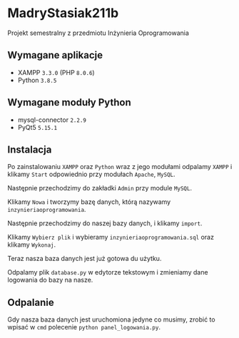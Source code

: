 # MadryStasiak211b
Projekt semestralny z przedmiotu Inżynieria Oprogramowania


Wymagane aplikacje
---
- XAMPP `3.3.0` (PHP `8.0.6`)
- Python `3.8.5`

Wymagane moduły Python
---
- mysql-connector `2.2.9`
- PyQt5 `5.15.1`

Instalacja
---
Po zainstalowaniu `XAMPP` oraz `Python` wraz z jego modułami
odpalamy `XAMPP` i klikamy `Start` odpowiednio przy modułach `Apache`, `MySQL`.

Następnie przechodzimy do zakładki `Admin` przy module `MySQL`.

Klikamy `Nowa` i tworzymy bazę danych, którą nazywamy `inzynieriaoprogramowania`.

Następnie przechodzimy do naszej bazy danych, i klikamy `import`.

Klikamy `Wybierz plik` i wybieramy `inzynieriaoprogramowania.sql` oraz klikamy `Wykonaj`.

Teraz nasza baza danych jest już gotowa du użytku.


Odpalamy plik `database.py` w edytorze tekstowym i zmieniamy dane logowania do bazy na nasze.

Odpalanie
---
Gdy nasza baza danych jest uruchomiona jedyne co musimy, zrobić
to wpisać w `cmd` polecenie `python panel_logowania.py`.